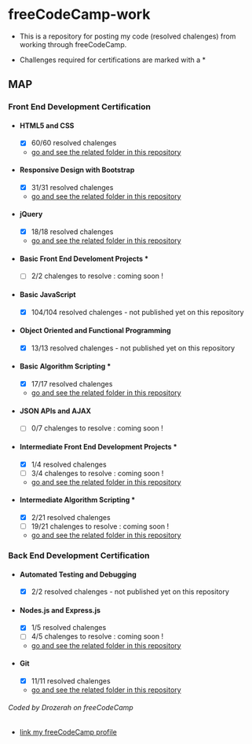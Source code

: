 # freeCodeCamp-work

* This is a repository for posting my code (resolved chalenges) from working through freeCodeCamp.

* Challenges required for certifications are marked with a *

## MAP

### Front End Development Certification

- #### HTML5 and CSS
	- [x] 60/60 resolved chalenges
	- [go and see the related folder in this repository](https://github.com/Drozerah/freeCodeCamp-work/tree/master/FrontEndDevelopmentCertification/HTML5andCSS)	
- #### Responsive Design with Bootstrap
	- [x] 31/31 resolved chalenges
	- [go and see the related folder in this repository](https://github.com/Drozerah/freeCodeCamp-work/tree/master/FrontEndDevelopmentCertification/ResponsiveDesignwithBootstrap)	
- #### jQuery
	- [x] 18/18 resolved chalenges
	- [go and see the related folder in this repository](https://github.com/Drozerah/freeCodeCamp-work/tree/master/FrontEndDevelopmentCertification/jQuery)
- #### Basic Front End Develoment Projects *
	- [ ] 2/2 chalenges to resolve : coming soon !	
- #### Basic JavaScript
	- [x] 104/104 resolved chalenges - not published  yet on this repository	
- #### Object Oriented and Functional Programming
	- [x] 13/13 resolved chalenges - not published yet on this repository	
- #### Basic Algorithm Scripting *
    - [x] 17/17 resolved chalenges
	- [go and see the related folder in this repository](https://github.com/Drozerah/freeCodeCamp-work/tree/master/FrontEndDevelopmentCertification/BasicAlgorithmScripting)
- #### JSON APIs and AJAX
    - [ ] 0/7 chalenges to resolve : coming soon !
- #### Intermediate Front End Development Projects *
	- [x] 1/4 resolved chalenges
	- [ ] 3/4 chalenges to resolve : coming soon !
	- [go and see the related folder in this repository](https://github.com/Drozerah/freeCodeCamp-work/tree/master/FrontEndDevelopmentCertification/IntermediateFrontEndDevelopmentProjects/RandomQuoteMachine)
- #### Intermediate Algorithm Scripting *
	- [x] 2/21 resolved chalenges
	- [ ] 19/21 chalenges to resolve : coming soon !
	- [go and see the related folder in this repository](https://github.com/Drozerah/freeCodeCamp-work/tree/master/FrontEndDevelopmentCertification/IntermediateAlgorithmScripting)
### Back End Development Certification

- #### Automated Testing and Debugging
	- [x] 2/2 resolved chalenges - not published yet on this repository
- #### Nodes.js and Express.js	
    - [x] 1/5 resolved chalenges
    - [ ] 4/5 chalenges to resolve : coming soon !
	- [go and see the related folder in this repository](https://github.com/Drozerah/freeCodeCamp-work/tree/master/BackEndDevelopmentCertification/Nodes.jsandExpress.js)
- #### Git
    - [x] 11/11 resolved chalenges	
	- [go and see the related folder in this repository](https://github.com/Drozerah/freeCodeCamp-work/tree/master/BackEndDevelopmentCertification/GIT)
	
###### Coded by Drozerah on freeCodeCamp

* [link my freeCodeCamp profile](https://www.freecodecamp.org/drozerah)